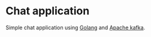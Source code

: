 # Chat application
Simple chat application using [Golang](https://go.dev/) and [Apache kafka](https://kafka.apache.org/).
